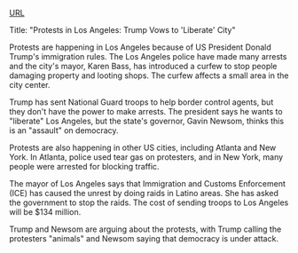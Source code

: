 <a href="https://www.bbc.com/news/articles/cn7z45pyrvvo">URL</a>
<p>Title: "Protests in Los Angeles: Trump Vows to 'Liberate' City"</p>
<p>Protests are happening in Los Angeles because of US President Donald Trump's immigration rules. The Los Angeles police have made many arrests and the city's mayor, Karen Bass, has introduced a curfew to stop people damaging property and looting shops. The curfew affects a small area in the city center.</p>
<p>Trump has sent National Guard troops to help border control agents, but they don't have the power to make arrests. The president says he wants to "liberate" Los Angeles, but the state's governor, Gavin Newsom, thinks this is an "assault" on democracy.</p>
<p>Protests are also happening in other US cities, including Atlanta and New York. In Atlanta, police used tear gas on protesters, and in New York, many people were arrested for blocking traffic.</p>
<p>The mayor of Los Angeles says that Immigration and Customs Enforcement (ICE) has caused the unrest by doing raids in Latino areas. She has asked the government to stop the raids. The cost of sending troops to Los Angeles will be $134 million.</p>
<p>Trump and Newsom are arguing about the protests, with Trump calling the protesters "animals" and Newsom saying that democracy is under attack.</p>
